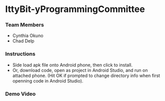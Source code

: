 # IttyBit-yProgrammingCommittee

<a name="team-members"></a><h3>Team Members</h3>
* Cynthia Okuno
* Chad Delp

<a name="instructions"></a><h3>Instructions</h3>
* Side load apk file onto Android phone, then click to install.
* Or, download code, open as project in Android Studio, and run on attached phone. (Hit OK if prompted to change directory info when first openning code in Android Studio).

<a name="demo-video"></a><h3>Demo Video</h3>
<insert link>

